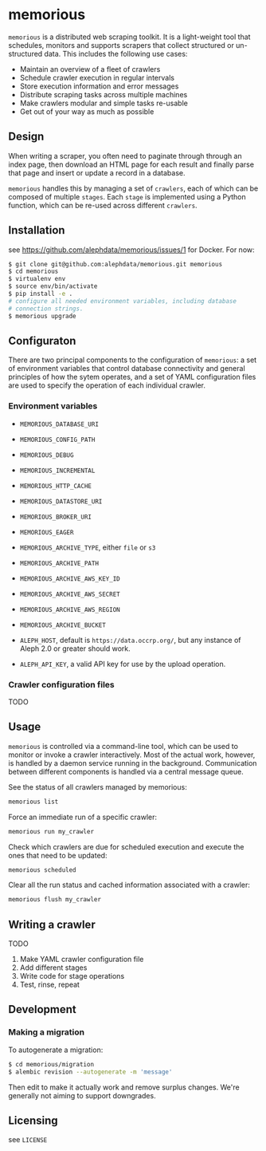 # memorious

``memorious`` is a distributed web scraping toolkit. It is a light-weight tool that
schedules, monitors and supports scrapers that collect structured or
un-structured data. This includes the following use cases:

* Maintain an overview of a fleet of crawlers
* Schedule crawler execution in regular intervals
* Store execution information and error messages
* Distribute scraping tasks across multiple machines
* Make crawlers modular and simple tasks re-usable
* Get out of your way as much as possible

## Design

When writing a scraper, you often need to paginate through through an index
page, then download an HTML page for each result and finally parse that page
and insert or update a record in a database.

``memorious`` handles this by managing a set of ``crawlers``, each of which can
be composed of multiple ``stages``. Each ``stage`` is implemented using a
Python function, which can be re-used across different ``crawlers``.

## Installation

see https://github.com/alephdata/memorious/issues/1 for Docker. For now:

```sh
$ git clone git@github.com:alephdata/memorious.git memorious
$ cd memorious
$ virtualenv env
$ source env/bin/activate
$ pip install -e .
# configure all needed environment variables, including database
# connection strings.
$ memorious upgrade
```

## Configuraton

There are two principal components to the configuration of ``memorious``: a
set of environment variables that control database connectivity and general
principles of how the sytem operates, and a set of YAML configuration files
are used to specify the operation of each individual crawler.

### Environment variables

* ``MEMORIOUS_DATABASE_URI``
* ``MEMORIOUS_CONFIG_PATH``
* ``MEMORIOUS_DEBUG``
* ``MEMORIOUS_INCREMENTAL``
* ``MEMORIOUS_HTTP_CACHE``
* ``MEMORIOUS_DATASTORE_URI``
* ``MEMORIOUS_BROKER_URI``
* ``MEMORIOUS_EAGER``

* ``MEMORIOUS_ARCHIVE_TYPE``, either ``file`` or ``s3``
* ``MEMORIOUS_ARCHIVE_PATH``
* ``MEMORIOUS_ARCHIVE_AWS_KEY_ID``
* ``MEMORIOUS_ARCHIVE_AWS_SECRET``
* ``MEMORIOUS_ARCHIVE_AWS_REGION``
* ``MEMORIOUS_ARCHIVE_BUCKET``

* ``ALEPH_HOST``, default is ``https://data.occrp.org/``, but any instance
  of Aleph 2.0 or greater should work.
* ``ALEPH_API_KEY``, a valid API key for use by the upload operation.

### Crawler configuration files

TODO

## Usage

``memorious`` is controlled via a command-line tool, which can be used to monitor
or invoke a crawler interactively. Most of the actual work, however, is handled
by a daemon service running in the background. Communication between different
components is handled via a central message queue.

See the status of all crawlers managed by memorious:

```sh
memorious list
```

Force an immediate run of a specific crawler:

```sh
memorious run my_crawler
```

Check which crawlers are due for scheduled execution and execute the ones that
need to be updated:

```sh
memorious scheduled
```

Clear all the run status and cached information associated with a crawler:

```sh
memorious flush my_crawler
```

## Writing a crawler

TODO

1. Make YAML crawler configuration file
2. Add different stages
3. Write code for stage operations
4. Test, rinse, repeat

## Development

### Making a migration

To autogenerate a migration:

```sh
$ cd memorious/migration
$ alembic revision --autogenerate -m 'message'
```

Then edit to make it actually work and remove surplus changes. We're generally
not aiming to support downgrades.

## Licensing

see ``LICENSE``
